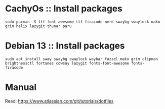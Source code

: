 # CachyOs :: Install packages

```
sudo pacman -S ttf-font-awesome ttf-firacode-nerd swaybg swaylock mako grim helix lazygit thunar paru
```

# Debian 13 :: Install packages

```
sudo apt install sway swaybg swaylock waybar fuzzel mako grim clipman brightnessctl fortunes cowsay lazygit fonts-font-awesome fonts-firacode
```

# Manual

Read: https://www.atlassian.com/git/tutorials/dotfiles
